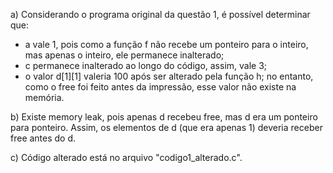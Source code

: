 a) Considerando o programa original da questão 1, é possível determinar que:
* a vale 1, pois como a função f não recebe um ponteiro para o inteiro, mas apenas o inteiro, ele permanece inalterado;
* c permanece inalterado ao longo do código, assim, vale 3;
* o valor d[1][1] valeria 100 após ser alterado pela função h; no entanto, como o free foi feito antes da impressão, esse valor não existe na memória. 

b) Existe memory leak, pois apenas d recebeu free, mas d era um ponteiro para ponteiro. Assim, os elementos de d (que era apenas 1) deveria receber free antes do d.

c) Código alterado está no arquivo "codigo1_alterado.c".